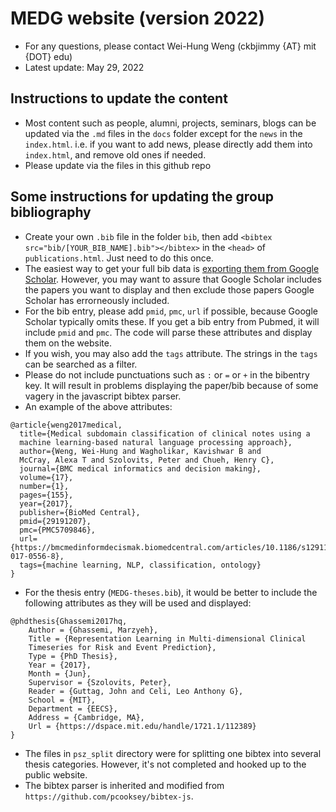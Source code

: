 # MEDG website (version 2022)

* For any questions, please contact Wei-Hung Weng (ckbjimmy {AT} mit {DOT} edu)
* Latest update: May 29, 2022

## Instructions to update the content

* Most content such as people, alumni, projects, seminars, blogs can be updated via the `.md` files in the `docs` folder except for the `news` in the `index.html`. i.e. if you want to add news, please directly add them into `index.html`, and remove old ones if needed.
* Please update via the files in this github repo

## Some instructions for updating the group bibliography

* Create your own `.bib` file in the folder `bib`, then add `<bibtex src="bib/[YOUR_BIB_NAME].bib"></bibtex>` in the `<head>` of `publications.html`. Just need to do this once.
* The easiest way to get your full bib data is [exporting them from Google Scholar](https://www.ndsu.edu/fileadmin/digitalmeasures/DM_Training_Materials/BibTex_Exports_from_Google_Scholar.pdf). However, you may want to assure that Google Scholar includes the papers you want to display and then exclude those papers Google Scholar has errorneously included. 
* For the bib entry, please add `pmid`, `pmc`, `url` if possible, because Google Scholar typically omits these. If you get a bib entry from Pubmed, it will include `pmid` and `pmc`. The code will parse these attributes and display them on the website.
* If you wish, you may also add the `tags` attribute. The strings in the `tags` can be searched as a filter. 
* Please do not include punctuations such as `:` or `=` or `+`  in the bibentry key. It will result in problems displaying the paper/bib because of some vagery in the javascript bibtex parser. 
* An example of the above attributes:

```
@article{weng2017medical,
  title={Medical subdomain classification of clinical notes using a
  machine learning-based natural language processing approach},
  author={Weng, Wei-Hung and Wagholikar, Kavishwar B and
  McCray, Alexa T and Szolovits, Peter and Chueh, Henry C},
  journal={BMC medical informatics and decision making},
  volume={17},
  number={1},
  pages={155},
  year={2017},
  publisher={BioMed Central},
  pmid={29191207},
  pmc={PMC5709846},
  url={https://bmcmedinformdecismak.biomedcentral.com/articles/10.1186/s12911-017-0556-8},
  tags={machine learning, NLP, classification, ontology}
}
```

* For the thesis entry (`MEDG-theses.bib`), it would be better to include the following attributes as they will be used and displayed:

```
@phdthesis{Ghassemi2017hq,
	Author = {Ghassemi, Marzyeh}, 
	Title = {Representation Learning in Multi-dimensional Clinical
	Timeseries for Risk and Event Prediction},
	Type = {PhD Thesis},
	Year = {2017},
	Month = {Jun}, 
	Supervisor = {Szolovits, Peter},
	Reader = {Guttag, John and Celi, Leo Anthony G},
	School = {MIT}, 
	Department = {EECS}, 
	Address = {Cambridge, MA},
	Url = {https://dspace.mit.edu/handle/1721.1/112389}
}
```

* The files in `psz_split` directory were for splitting one bibtex into several thesis categories. However, it's not completed and hooked up to the public website.
* The bibtex parser is inherited and modified from `https://github.com/pcooksey/bibtex-js`.

